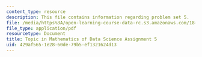 ```yaml
---
content_type: resource
description: This file contains information regarding problem set 5.
file: /media/https%3A/open-learning-course-data-rc.s3.amazonaws.com/18-s096-topics-in-mathematics-of-data-science-fall-2015/429af5651e2860de79b5ef1321624d13_MIT18_S096F15_Homework_5.pdf
file_type: application/pdf
resourcetype: Document
title: Topic in Mathematics of Data Science Assignment 5
uid: 429af565-1e28-60de-79b5-ef1321624d13
---
```

